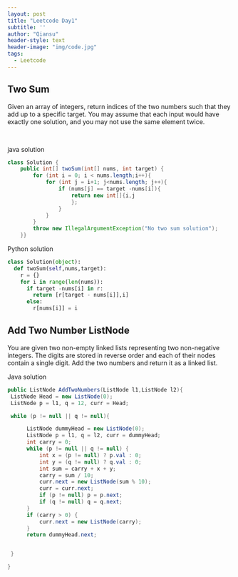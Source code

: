 ```yaml
---
layout: post
title: "Leetcode Day1"
subtitle: ''
author: "Qiansu"
header-style: text
header-image: "img/code.jpg"
tags:
  - Leetcode
---
```


## Two Sum


<p>Given an array of integers, return indices of the two numbers such that they add up to a specific target.
You may assume that each input would have exactly one solution, and you may not use the same element twice.</p><br>

java solution

```java
class Solution {
    public int[] twoSum(int[] nums, int target) {
        for (int i = 0; i < nums.length;i++){
            for (int j = i+1; j<nums.length; j++){
                if (nums[j] == target -nums[i]){
                    return new int[]{i,j
                    };
                }
            }
        }
        throw new IllegalArgumentException("No two sum solution");
    }}
```
Python solution

```python
class Solution(object):
  def twoSum(self,nums,target):
    r = {}
    for i in range(len(nums)):
      if target -nums[i] in r:
        return [r[target - nums[i]],i]
      else:
        r[nums[i]] = i
```

## Add Two Number ListNode

You are given two non-empty linked lists representing two non-negative integers. The digits are stored in reverse order and each of their nodes contain a single digit. Add the two numbers and return it as a linked list.


Java solution


 ```java
public ListNode AddTwoNumbers(ListNode l1,ListNode l2){
  ListNode Head = new ListNode(0);
  ListNode p = l1, q = 12, curr = Head;

  while (p != null || q != null){

       ListNode dummyHead = new ListNode(0);
       ListNode p = l1, q = l2, curr = dummyHead;
       int carry = 0;
       while (p != null || q != null) {
           int x = (p != null) ? p.val : 0;
           int y = (q != null) ? q.val : 0;
           int sum = carry + x + y;
           carry = sum / 10;
           curr.next = new ListNode(sum % 10);
           curr = curr.next;
           if (p != null) p = p.next;
           if (q != null) q = q.next;
       }
       if (carry > 0) {
           curr.next = new ListNode(carry);
       }
       return dummyHead.next;


  }

}
```

